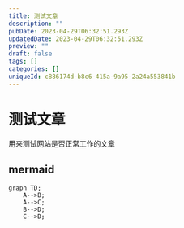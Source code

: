 ```yaml
---
title: 测试文章
description: ""
pubDate: 2023-04-29T06:32:51.293Z
updatedDate: 2023-04-29T06:32:51.293Z
preview: ""
draft: false
tags: []
categories: []
uniqueId: c886174d-b8c6-415a-9a95-2a24a553841b
---
```

# 测试文章

用来测试网站是否正常工作的文章

## mermaid

~~~mermaid
graph TD;
    A-->B;
    A-->C;
    B-->D;
    C-->D;
~~~